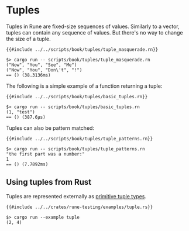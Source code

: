 # Tuples

Tuples in Rune are fixed-size sequences of values. Similarly to a vector, tuples
can contain any sequence of values. But there's no way to change the size of a
tuple.

```rune
{{#include ../../scripts/book/tuples/tuple_masquerade.rn}}
```

```text
$> cargo run -- scripts/book/tuples/tuple_masquerade.rn
("Now", "You", "See", "Me")
("Now", "You", "Don\'t", "!")
== () (38.3136ms)
```

The following is a simple example of a function returning a tuple:

```rune
{{#include ../../scripts/book/tuples/basic_tuples.rn}}
```

```text
$> cargo run -- scripts/book/tuples/basic_tuples.rn
(1, "test")
== () (387.6µs)
```

Tuples can also be pattern matched:

```rune
{{#include ../../scripts/book/tuples/tuple_patterns.rn}}
```

```text
$> cargo run -- scripts/book/tuples/tuple_patterns.rn
"the first part was a number:"
1
== () (7.7892ms)
```

## Using tuples from Rust

Tuples are represented externally as [primitive tuple types].

```rune
{{#include ../../crates/rune-testing/examples/tuple.rs}}
```

```text
$> cargo run --example tuple
(2, 4)
```

[primitive tuple types]: https://doc.rust-lang.org/std/primitive.tuple.html
